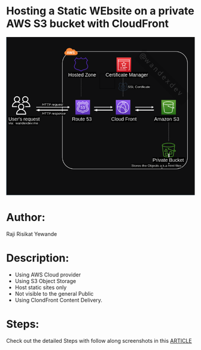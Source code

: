 # Hosting a Static WEbsite on a private AWS S3 bucket with CloudFront
![Archeiture Diagram](s3.png)

# Author:
Raji Risikat Yewande

# Description:
 * Using AWS Cloud provider
 * Using S3 Object Storage
 * Host static sites only
 * Not visible to the general Public
 * Using ClondFront Content Delivery.

# Steps:
Check out the detailed Steps with follow along  screenshots in this [ARTICLE](https://dev.to/wandexdev/how-to-deploy-a-static-website-on-a-private-s3-bucket-served-by-cloudfront-on-a-custom-domain-name-24f5)
